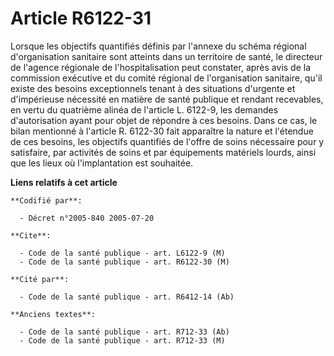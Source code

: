 # Article R6122-31

Lorsque les objectifs quantifiés définis par l'annexe du schéma régional d'organisation sanitaire sont atteints dans un
territoire de santé, le directeur de l'agence régionale de l'hospitalisation peut constater, après avis de la commission
exécutive et du comité régional de l'organisation sanitaire, qu'il existe des besoins exceptionnels tenant à des situations
d'urgente et d'impérieuse nécessité en matière de santé publique et rendant recevables, en vertu du quatrième alinéa de
l'article L. 6122-9, les demandes d'autorisation ayant pour objet de répondre à ces besoins. Dans ce cas, le bilan mentionné
à l'article R. 6122-30 fait apparaître la nature et l'étendue de ces besoins, les objectifs quantifiés de l'offre de soins
nécessaire pour y satisfaire, par activités de soins et par équipements matériels lourds, ainsi que les lieux où
l'implantation est souhaitée.

**Liens relatifs à cet article**

	**Codifié par**:

	  - Décret n°2005-840 2005-07-20

	**Cite**:

	  - Code de la santé publique - art. L6122-9 (M)
	  - Code de la santé publique - art. R6122-30 (M)

	**Cité par**:

	  - Code de la santé publique - art. R6412-14 (Ab)

	**Anciens textes**:

	  - Code de la santé publique - art. R712-33 (Ab)
	  - Code de la santé publique - art. R712-33 (M)
